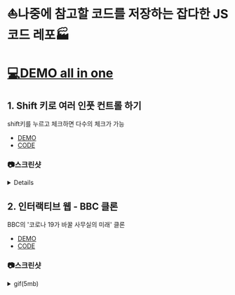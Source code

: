 # ⛵나중에 참고할 코드를 저장하는 잡다한 JS 코드 레포🏭

# [💻DEMO all in one](https://caesiumy.github.io/javascript-with-etc/)

## 1. Shift 키로 여러 인풋 컨트롤 하기

shift키를 누르고 체크하면 다수의 체크가 가능

- [DEMO](https://caesiumy.github.io/javascript-with-etc/shift_multi_check/index.html)
- [CODE](./shift_multi_check/)

### 📷스크린샷

<details>
    <img src='./screenshots/shift-multi-check.png' alt='shift-multi-check'></img>
</details>

## 2. 인터랙티브 웹 - BBC 클론

BBC의 '코로나 19가 바꿀 사무실의 미래' 클론

- [DEMO](https://caesiumy.github.io/javascript-with-etc/bbc-clone/index.html)  
- [CODE](./bbc-clone/)

### 📷스크린샷

<details>
    <summary>gif(5mb)</summary>
    <img src='./screenshots/interactive.gif' alt='인터랙티브 웹 - BBC 클론'></img>
</details>